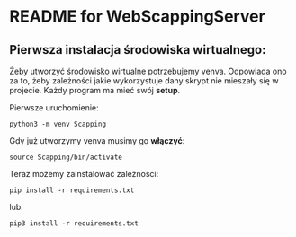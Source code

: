 # README for WebScappingServer

## Pierwsza instalacja środowiska wirtualnego:

Żeby utworzyć środowisko wirtualne potrzebujemy venva.
Odpowiada ono za to, żeby zależności jakie wykorzystuje dany skrypt nie mieszały się w projecie. Każdy program ma mieć swój **setup**.

Pierwsze uruchomienie:
```
python3 -m venv Scapping
```

Gdy już utworzymy venva musimy go **włączyć**:
```
source Scapping/bin/activate
```

Teraz możemy zainstalować zależności:
```
pip install -r requirements.txt
```
lub:
```
pip3 install -r requirements.txt
```
